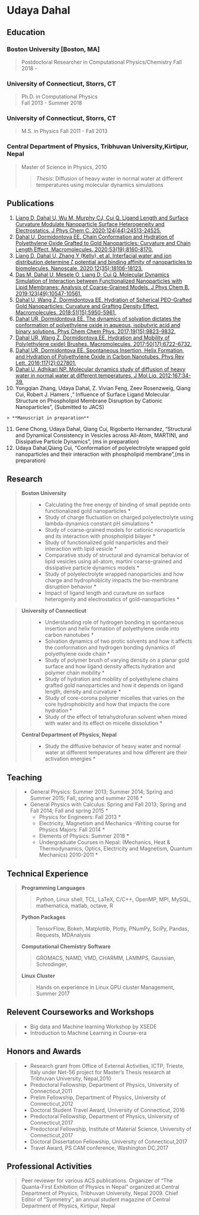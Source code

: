 # Udaya Dahal

## Education[](#education)

### Boston University [Boston, MA][](#boston-university-boston-ma)

> Postdoctoral Researcher in Computational Physics/Chemistry Fall 2018 -

### University of Connecticut, Storrs, CT 
> Ph.D. in Computational Physics  
> Fall 2013 - Summer 2018  
> 
### University of Connecticut, Storrs, CT 
> M.S. in Physics Fall 2011 - Fall 2013

### Central Department of Physics, Tribhuvan University,Kirtipur, Nepal
> Master of Science in Physics, 2010 
> >*Thesis*: Diffusion of heavy water in normal water at different temperatures using molecular dynamics simulations

## Publications
1.  [Liang D, Dahal U, Wu M, Murphy CJ, Cui Q. Ligand Length and Surface Curvature Modulate Nanoparticle Surface Heterogeneity and Electrostatics. J Phys Chem C. 2020;124(44):24513-24525\.](https://doi.org/10.1021/acs.jpcc.0c08387)
2.  [Dahal U, Dormidontova EE. Chain Conformation and Hydration of Polyethylene Oxide Grafted to Gold Nanoparticles: Curvature and Chain Length Effect. Macromolecules. 2020;53(19):8160-8170\.](https://doi.org/10.1021/acs.macromol.0c01499)
3.  [Liang D, Dahal U, Zhang Y (Kelly), et al. Interfacial water and ion distribution determine ζ potential and binding affinity of nanoparticles to biomolecules. Nanoscale. 2020;12(35):18106-18123\.](https://doi.org/10.1039/D0NR03792C)
4.  [Das M, Dahal U, Mesele O, Liang D, Cui Q. Molecular Dynamics Simulation of Interaction between Functionalized Nanoparticles with Lipid Membranes: Analysis of Coarse-Grained Models. J Phys Chem B. 2019;123(49):10547-10561\.](https://doi.org/10.1021/acs.jpcb.9b08259)
5.  [Dahal U, Wang Z, Dormidontova EE. Hydration of Spherical PEO-Grafted Gold Nanoparticles: Curvature and Grafting Density Effect. Macromolecules. 2018;51(15):5950-5961\.](https://doi.org/10.1021/acs.macromol.8b01114)
6.  [Dahal UR, Dormidontova EE. The dynamics of solvation dictates the conformation of polyethylene oxide in aqueous, isobutyric acid and binary solutions. Phys Chem Chem Phys. 2017;19(15):9823-9832\.](https://doi.org/10.1039/C7CP00526A)
7.  [Dahal UR, Wang Z, Dormidontova EE. Hydration and Mobility of Poly(ethylene oxide) Brushes. Macromolecules. 2017;50(17):6722-6732\.](https://doi.org/10.1021/acs.macromol.7b01369)
8.  [Dahal UR, Dormidontova EE. Spontaneous Insertion, Helix Formation, and Hydration of Polyethylene Oxide in Carbon Nanotubes. Phys Rev Lett. 2016;117(2):027801\.](https://doi.org/10.1103/PhysRevLett.117.027801)
9.  [Dahal U, Adhikari NP. Molecular dynamics study of diffusion of heavy water in normal water at different temperatures. J Mol Liq. 2012;167:34-39\.](https://doi.org/10.1016/j.molliq.2011.12.008)
10.  Yongqian Zhang, Udaya Dahal, Z. Vivian Feng, Zeev Rosenzweig, Qiang Cui, Robert J. Hamers ,“ Influence of Surface Ligand Molecular Structure on Phospholipid Membrane Disruption by Cationic Nanoparticles”, (Submitted to JACS)

    > **Manuscript in preparation**

11.  Gene Chong, Udaya Dahal, Qiang Cui, Rigoberto Hernandez, “Structural and Dynamical Consistency in Vesicles across All-Atom, MARTINI, and Dissipative Particle Dynamics”, (ms in preparation)
12.  Udaya Dahal,Qiang Cui, “Conformation of polyelectrolyte wrapped gold nanoparticles and their interaction with phospholipid membrane”,(ms in preparation)

## Research

> **Boston University**
> 
> > *   Calculating the free energy of binding of small peptide onto functionalized gold nanoparticles *
> > *   Study of charge fluctuation on charged polyelectrolyte using lambda-dynamics constant pH simulations *
> > *   Study of coarse-grained models for cationic nonaparticle and its interaction with phospholipid bilayer *
> > *   Study of functionalized gold nanparticles and their interaction with lipid vesicle *
> > *   Comparative study of structural and dynamical behavior of lipid vesicles using all-atom, martini coarse-grained and dissipative particle dynamics models *
> > *   Study of polyelectrolyte wrapped nanoparticles and how charge and hydrophobicity impacts the bio-membrane disruption behavior *
> > *   Impact of ligand length and curavture on surface heterogenity and electrostatics of gold-nanoparticles *

> **University of Connecticut**
> 
> > *   Understanding role of hydrogen bonding in spontaneous insertion and helix formation of polyethylene oxide into carbon nanotubes *
> > *   Solvation dynamics of two protic solvents and how it affects the conformation and hydrogen bonding dynamics of polyethylene oxide chain *
> > *   Study of polymer brush of varying density on a planar gold surface and how ligand density affects hydration and polymer chain mobility *
> > *   Study of hydration and mobility of polyethylene chains grafted gold nanoparticles and how it depends on ligand length, density and curvature *
> > *   Study of core-corona polymer micelles that varies on the core hydrophobicity and how that impacts the core hydration *
> > *   Study of the effect of tetrahydrofuran solvent when mixed with water and its effect on micelle dissolution *
> > 
> **Central Department of Physics, Nepal**
> > 
> > *   Study the diffusive behavior of heavy water and normal water at different temperatures and how different are their activation energies *

## Teaching

> *   General Physics: Summer 2013; Summer 2014; Spring and Summer 2015; Fall, spring and summer 2016 *
> *   General Physics with Calculus: Spring and Fall 2013; Spring and Fall 2014; Fall and spring 2015 *
>     *   Physics for Engineers: Fall 2013 *
>     *   Electricity, Magnetism and Mechanics -Writing course for Physics Majors: Fall 2014 *
>     *   Elements of Physics: Summer 2018 *
>     *   Undergraduate Courses in Nepal: (Mechanics, Heat & Thermodynamics, Optics, Electricity and Magnetism, Quantum Mechanics) 2010-2011 *

## Technical Experience

> **Programming Languages**
> 
> > Python, Linux shell, TCL, LaTeX, C/C++, OpenMP, MPI, MySQL, mathematica, matlab, octave, R
> 
> **Python Packages**
> 
> > TensorFlow, Bokeh, Matplotlib, Plotly, PNumPy, SciPy, Pandas, Requests, MDAnalysis
> 
> **Computational Chemistry Software**
> 
> > GROMACS, NAMD, VMD, CHARMM, LAMMPS, Gaussian, Schrodinger,
> 
>  **Linux Cluster**
> > Hands on experience in Linux GPU cluster Management, Summer 2017
> 

## Relevent Courseworks and Workshops

> *   Big data and Machine learning Workshop by XSEDE
> *   Introduction to Machine Learning in Course-era

## Honors and Awards

> *   Research grant from Office of External Activities, ICTP, Trieste, Italy under Net-56 project for Master’s Thesis research at Tribhuvan University, Nepal,2010
> *   Predoctoral Fellowship, Department of Physics, University of Connecticut,2011
> *   Prelim Fellowship, Department of Physics, University of Connecticut,2012
> *   Doctoral Student Travel Award, University of Connecticut, 2016
> *   Predoctoral Fellowship, Department of Physics, University of Connecticut,2017
> *   Predoctoral Fellowship, Institute of Material Science, University of Connecticut,2017
> *   Doctoral Dissertation Fellowship, University of Connecticut,2017
> *   Travel Award, PS CAM conference, Washington DC,2017

## Professional Activities

> Peer reviewer for various ACS publications.
> Organizer of “The Quanta-First Exhibition of Physics in Nepal” organized at Central Department of Physics, Tribhuvan University, Nepal 2009.
> Chief Editor of “Symmetry”, an annual student magazine of Central Department of Physics, Kirtipur, Nepal

